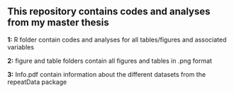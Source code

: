 ## This repository contains codes and analyses from my master thesis ##

**1:** R folder contain codes and analyses for all tables/figures and associated variables

**2:** figure and table folders contain all figures and tables in .png format

**3:** Info.pdf contain information about the different datasets from the repeatData package
